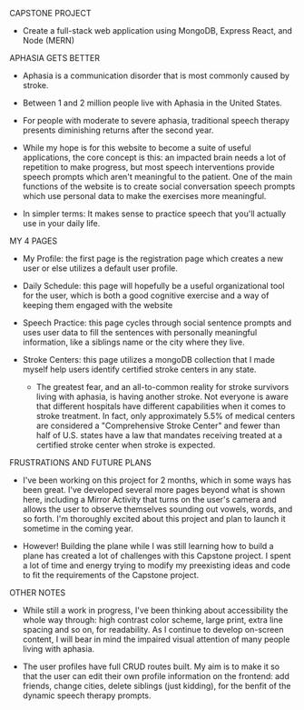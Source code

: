 CAPSTONE PROJECT
- Create a full-stack web application using MongoDB, Express React, and Node (MERN)

APHASIA GETS BETTER

- Aphasia is a communication disorder that is most commonly caused by stroke.
- Between 1 and 2 million people live with Aphasia in the United States.
- For people with moderate to severe aphasia, traditional speech therapy presents diminishing returns after the second year.

- While my hope is for this website to become a suite of useful applications, the core concept is this: an impacted brain needs a lot of repetition to make progress, but most speech interventions provide speech prompts which aren't meaningful to the patient. One of the main functions of the website is to create social conversation speech prompts which use personal data to make the exercises more meaningful. 

- In simpler terms: It makes sense to practice speech that you'll actually use in your daily life.

MY 4 PAGES
- My Profile: the first page is the registration page which creates a new user or else utilizes a default user profile.

- Daily Schedule: this page will hopefully be a useful organizational tool for the user, which is both a good cognitive exercise and a way of keeping them engaged with the website

- Speech Practice: this page cycles through social sentence prompts and uses user data to fill the sentences with personally meaningful information, like a siblings name or the city where they live.

- Stroke Centers: this page utilizes a mongoDB collection that I made myself help users identify certified stroke centers in any state. 
    - The greatest fear, and an all-to-common reality for stroke survivors living with aphasia, is having another stroke. Not everyone is aware that different hospitals have different capabilities when it comes to stroke treatment. In fact, only approximately 5.5% of medical centers are considered a "Comprehensive Stroke Center" and fewer than half of U.S. states have a law that mandates receiving treated at a certified stroke center when stroke is expected.

FRUSTRATIONS AND FUTURE PLANS
- I've been working on this project for 2 months, which in some ways has been great. I've developed several more pages beyond what is shown here, including a Mirror Activity that turns on the user's camera and allows the user to observe themselves sounding out vowels, words, and so forth. I'm thoroughly excited about this project and plan to launch it sometime in the coming year.

- However! Building the plane while I was still learning how to build a plane has created a lot of challenges with this Capstone project. I spent a lot of time and energy trying to modify my preexisting ideas and code to fit the requirements of the Capstone project.

OTHER NOTES
- While still a work in progress, I've been thinking about accessibility the whole way through: high contrast color scheme, large print, extra line spacing and so on, for readability. As I continue to develop on-screen content, I will bear in mind the impaired visual attention of many people living with aphasia.

- The user profiles have full CRUD routes built. My aim is to make it so that the user can edit their own profile information on the frontend: add friends, change cities, delete siblings (just kidding), for the benfit of the dynamic speech therapy prompts.